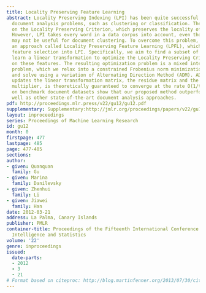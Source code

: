 ```yaml
---
title: Locality Preserving Feature Learning
abstract: Locality Preserving Indexing (LPI) has been quite successful in tackling
  document analysis problems, such as clustering or classification. The approach relies
  on the Locality Preserving Criterion, which preserves the locality of the data points.
  However, LPI takes every word in a data corpus into account, even though many words
  may not be useful for document clustering. To overcome this problem, we propose
  an approach called Locality Preserving Feature Learning (LPFL), which incorporates
  feature selection into LPI. Specifically, we aim to find a subset of features, and
  learn a linear transformation to optimize the Locality Preserving Criterion based
  on these features. The resulting optimization problem is a mixed integer programming
  problem, which we relax into a constrained Frobenius norm minimization problem,
  and solve using a variation of Alternating Direction Method (ADM). ADM, which iteratively
  updates the linear transformation matrix, the residue matrix and the Lagrangian
  multiplier, is theoretically guaranteed to converge at the rate O(1/t). Experiments
  on benchmark document datasets show that our proposed method outperforms LPI, as
  well as other state-of-the-art document analysis approaches.
pdf: http://proceedings.mlr.press/v22/gu12/gu12.pdf
supplementary: Supplementary:http://jmlr.org/proceedings/papers/v22/gu12/gu12Supple.pdf
layout: inproceedings
series: Proceedings of Machine Learning Research
id: gu12
month: 0
firstpage: 477
lastpage: 485
page: 477-485
sections: 
author:
- given: Quanquan
  family: Gu
- given: Marina
  family: Danilevsky
- given: Zhenhui
  family: Li
- given: Jiawei
  family: Han
date: 2012-03-21
address: La Palma, Canary Islands
publisher: PMLR
container-title: Proceedings of the Fifteenth International Conference on Artificial
  Intelligence and Statistics
volume: '22'
genre: inproceedings
issued:
  date-parts:
  - 2012
  - 3
  - 21
# Format based on citeproc: http://blog.martinfenner.org/2013/07/30/citeproc-yaml-for-bibliographies/
---
```

